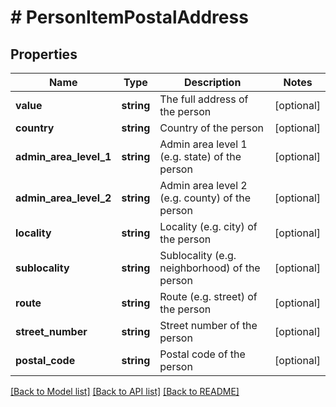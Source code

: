 # # PersonItemPostalAddress

## Properties

Name | Type | Description | Notes
------------ | ------------- | ------------- | -------------
**value** | **string** | The full address of the person | [optional]
**country** | **string** | Country of the person | [optional]
**admin_area_level_1** | **string** | Admin area level 1 (e.g. state) of the person | [optional]
**admin_area_level_2** | **string** | Admin area level 2 (e.g. county) of the person | [optional]
**locality** | **string** | Locality (e.g. city) of the person | [optional]
**sublocality** | **string** | Sublocality (e.g. neighborhood) of the person | [optional]
**route** | **string** | Route (e.g. street) of the person | [optional]
**street_number** | **string** | Street number of the person | [optional]
**postal_code** | **string** | Postal code of the person | [optional]

[[Back to Model list]](../README.md#documentation-for-models) [[Back to API list]](../README.md#documentation-for-api-endpoints) [[Back to README]](../README.md)
